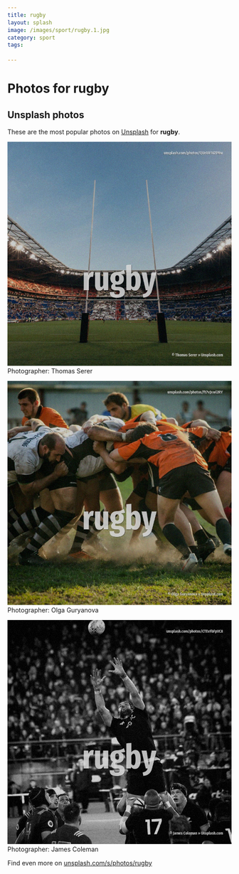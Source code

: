 ```yaml
---
title: rugby
layout: splash
image: /images/sport/rugby.1.jpg
category: sport
tags:

---
```

# Photos for rugby
 
## Unsplash photos
These are the most popular photos on [Unsplash](https://unsplash.com) for **rugby**.
 
![rugby](/images/sport/rugby.1.jpg)
Photographer:  Thomas Serer
 
![rugby](/images/sport/rugby.2.jpg)
Photographer:  Olga Guryanova
 
![rugby](/images/sport/rugby.3.jpg)
Photographer:  James Coleman
 
Find even more on [unsplash.com/s/photos/rugby](https://unsplash.com/s/photos/rugby)
 
